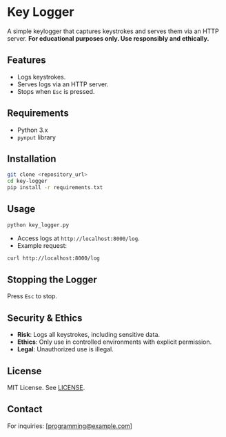 # Key Logger

A simple keylogger that captures keystrokes and serves them via an HTTP server. **For educational purposes only. Use responsibly and ethically.**

## Features

- Logs keystrokes.
- Serves logs via an HTTP server.
- Stops when `Esc` is pressed.

## Requirements

- Python 3.x
- `pynput` library

## Installation

```sh
git clone <repository_url>
cd key-logger
pip install -r requirements.txt
```

## Usage

```sh
python key_logger.py
```

- Access logs at `http://localhost:8000/log`.
- Example request:

```sh
curl http://localhost:8000/log
```

## Stopping the Logger

Press `Esc` to stop.

## Security & Ethics

- **Risk**: Logs all keystrokes, including sensitive data.
- **Ethics**: Only use in controlled environments with explicit permission.
- **Legal**: Unauthorized use is illegal.

## License

MIT License. See [LICENSE](LICENSE).

## Contact

For inquiries: [programming@example.com]

